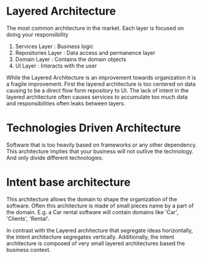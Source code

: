 # Layered Architecture

The most common architecture in the market.
Each layer is focused on doing your responsibility
1. Services Layer : Business logic
2. Repositories Layer : Data access and permanence layer
3. Domain Layer : Contains the domain objects 
4. UI Layer : Interacts with the user

While the Layered Architecture is an improvement towards organization it is a
fragile improvement. First the layered architecture is too centered on data
causing to be a direct flow form repository to UI. The lack of intent in the
layered architecture often causes services to accumulate too much data and
responsibilities often leaks between layers.

# Technologies Driven Architecture

Software that is too heavily based on frameworks or any other dependency. This
architecture implies that your business will not outlive the technology. And
only divide different technologies.

# Intent base architecture

This architecture allows the domain to shape the organization of the software.
Often this architecture is made of small pieces name by a part of the domain.
E.g. a Car rental software will contain domains like 'Car', 'Clients',
'Rental'.

In contrast with the Layered architecture that segregate ideas horizontally,
the intent architecture segregates vertically. Additionally, the intent 
architecture is composed of very small layered architectures based the business
context.
